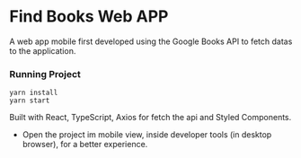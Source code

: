 # Find Books Web APP

A web app mobile first developed using the Google Books API to fetch datas to the application.

### Running Project
```
yarn install 
yarn start
```

Built with React, TypeScript, Axios for fetch the api and Styled Components.

* Open the project im mobile view, inside developer tools (in desktop browser), for a better experience.